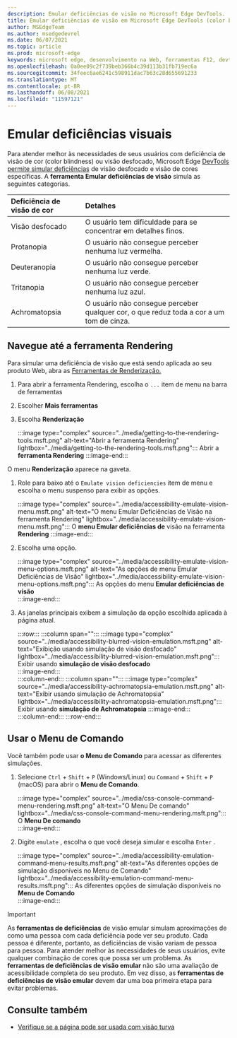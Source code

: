 ```yaml
---
description: Emular deficiências de visão no Microsoft Edge DevTools.
title: Emular deficiências de visão em Microsoft Edge DevTools (color blindness)
author: MSEdgeTeam
ms.author: msedgedevrel
ms.date: 06/07/2021
ms.topic: article
ms.prod: microsoft-edge
keywords: microsoft edge, desenvolvimento na Web, ferramentas F12, devtools
ms.openlocfilehash: 0a0ee09c2f739beb366b4c39d113b31fb719ec6a
ms.sourcegitcommit: 34feec6ae6241c598911dac7b63c28d655691233
ms.translationtype: MT
ms.contentlocale: pt-BR
ms.lasthandoff: 06/08/2021
ms.locfileid: "11597121"
---
```

# <a name="emulate-vision-deficiencies"></a>Emular deficiências visuais  

Para atender melhor às necessidades [][ColorblindawarenessMain] de seus usuários com deficiência de visão de cor \(color blindness\) ou visão desfocado, Microsoft Edge [DevTools permite simular deficiências][DevtoolsIndex] de visão desfocado e visão de cores específicas.  A **ferramenta Emular deficiências de visão** simula as seguintes categorias.  

| Deficiência de visão de cor | Detalhes |  
|:--- |:--- |  
| Visão desfocado | O usuário tem dificuldade para se concentrar em detalhes finos. |  
| Protanopia | O usuário não consegue perceber nenhuma luz vermelha. |  
| Deuteranopia | O usuário não consegue perceber nenhuma luz verde. |  
| Tritanopia | O usuário não consegue perceber nenhuma luz azul. |  
| Achromatopsia | O usuário não consegue perceber qualquer cor, o que reduz toda a cor a um tom de cinza. |  


## <a name="navigate-to-the-rendering-tool"></a>Navegue até a ferramenta Rendering

Para simular uma deficiência de visão que está sendo aplicada ao seu produto Web, abra as [Ferramentas de Renderização.][DevtoolsRenderingToolsIndex]  

1.  Para abrir a ferramenta Rendering, escolha o `...` item de menu na barra de ferramentas  
1.  Escolher **Mais ferramentas**  
1.  Escolha **Renderização**  
    
    :::image type="complex" source="../media/getting-to-the-rendering-tools.msft.png" alt-text="Abrir a ferramenta Rendering" lightbox="../media/getting-to-the-rendering-tools.msft.png":::
       Abrir a **ferramenta Rendering**
    :::image-end:::  
    
O menu **Renderização** aparece na gaveta.  

1.  Role para baixo até o `Emulate vision deficiencies` item de menu e escolha o menu suspenso para exibir as opções.  
    
    :::image type="complex" source="../media/accessibility-emulate-vision-menu.msft.png" alt-text="O menu Emular Deficiências de Visão na ferramenta Rendering" lightbox="../media/accessibility-emulate-vision-menu.msft.png":::
       O **menu Emular deficiências de** visão na ferramenta **Rendering**
    :::image-end:::  
    
1.  Escolha uma opção.  
    
    :::image type="complex" source="../media/accessibility-emulate-vision-menu-options.msft.png" alt-text="As opções de menu Emular Deficiências de Visão" lightbox="../media/accessibility-emulate-vision-menu-options.msft.png":::
       As opções do menu **Emular deficiências de visão**  
    :::image-end:::  
    
1.  As janelas principais exibem a simulação da opção escolhida aplicada à página atual.  
    
    :::row:::
       :::column span="":::
          :::image type="complex" source="../media/accessibility-blurred-vision-emulation.msft.png" alt-text="Exibição usando simulação de visão desfocado" lightbox="../media/accessibility-blurred-vision-emulation.msft.png":::
             Exibir usando **simulação de visão desfocado**  
          :::image-end:::  
       :::column-end:::
       :::column span="":::
          :::image type="complex" source="../media/accessibility-achromatopsia-emulation.msft.png" alt-text="Exibir usando simulação de Achromatopsia" lightbox="../media/accessibility-achromatopsia-emulation.msft.png":::
             Exibir usando **simulação de Achromatopsia** :::image-end:::  
       :::column-end:::
    :::row-end:::
    

## <a name="use-the-command-menu"></a>Usar o Menu de Comando  

Você também pode usar **o Menu de Comando** para acessar as diferentes simulações.  

1.  Selecione `Ctrl` + `Shift` + `P` \(Windows/Linux\) ou `Command` + `Shift` + `P` \(macOS\) para abrir o **Menu de Comando**.  
    
    :::image type="complex" source="../media/css-console-command-menu-rendering.msft.png" alt-text="O Menu De comando" lightbox="../media/css-console-command-menu-rendering.msft.png":::
       O **Menu De comando**  
    :::image-end:::  
    
1.  Digite `emulate` , escolha o que você deseja simular e escolha `Enter` .  
    
    :::image type="complex" source="../media/accessibility-emulation-command-menu-results.msft.png" alt-text="As diferentes opções de simulação disponíveis no Menu de Comando" lightbox="../media/accessibility-emulation-command-menu-results.msft.png":::
       As diferentes opções de simulação disponíveis no **Menu de Comando**  
    :::image-end:::  
    
> [!IMPORTANT]
> As **ferramentas de deficiências** de visão emular simulam aproximações de como uma pessoa com cada deficiência pode ver seu produto.  Cada pessoa é diferente, portanto, as deficiências de visão variam de pessoa para pessoa.  Para atender melhor às necessidades de seus usuários, evite qualquer combinação de cores que possa ser um problema.  As **ferramentas de deficiências de visão emular** não são uma avaliação de acessibilidade completa do seu produto.  Em vez disso, as **ferramentas de deficiências de visão emular** devem dar uma boa primeira etapa para evitar problemas.  


## <a name="see-also"></a>Consulte também

* [Verifique se a página pode ser usada com visão turva](test-blurred-vision.md)


<!-- links -->  
[DevToolsIndex]: ../index.md "Microsoft Edge (Chromium) ferramentas de desenvolvedor | Microsoft Docs"  
[DevtoolsRenderingToolsIndex]: ../rendering-tools/index.md "Analisar o desempenho do tempo de execução | Microsoft Docs"  

[ColorblindawarenessMain]: https://www.colourblindawareness.org "A organização Color Blind Awareness"  

[AmfcbMain]: https://www.amfcb.org "A American Foundation for the Color Blind (AFCB)"  
